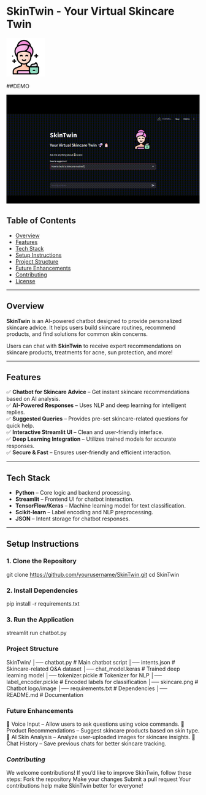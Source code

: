 # **SkinTwin - Your Virtual Skincare Twin**  

<img src="image.png" alt="SkinTwin Logo" width="100">

##DEMO

<img src="SkinTwinDemo.gif" width="600">


## **Table of Contents**  
- [Overview](#overview)  
- [Features](#features)  
- [Tech Stack](#tech-stack)  
- [Setup Instructions](#setup-instructions)  
- [Project Structure](#project-structure)  
- [Future Enhancements](#future-enhancements)  
- [Contributing](#contributing)  
- [License](#license)  

---

## **Overview**  
**SkinTwin** is an AI-powered chatbot designed to provide personalized skincare advice. It helps users build skincare routines, recommend products, and find solutions for common skin concerns.  

Users can chat with **SkinTwin** to receive expert recommendations on skincare products, treatments for acne, sun protection, and more!  

---

## **Features**  
✅ **Chatbot for Skincare Advice** – Get instant skincare recommendations based on AI analysis.  
✅ **AI-Powered Responses** – Uses NLP and deep learning for intelligent replies.  
✅ **Suggested Queries** – Provides pre-set skincare-related questions for quick help.  
✅ **Interactive Streamlit UI** – Clean and user-friendly interface.  
✅ **Deep Learning Integration** – Utilizes trained models for accurate responses.  
✅ **Secure & Fast** – Ensures user-friendly and efficient interaction.  

---

## **Tech Stack**  
- **Python** – Core logic and backend processing.  
- **Streamlit** – Frontend UI for chatbot interaction.  
- **TensorFlow/Keras** – Machine learning model for text classification.  
- **Scikit-learn** – Label encoding and NLP preprocessing.  
- **JSON** – Intent storage for chatbot responses.  

---

## **Setup Instructions**  

### **1. Clone the Repository**  
git clone https://github.com/yourusername/SkinTwin.git
cd SkinTwin
### **2. Install Dependencies**
pip install -r requirements.txt
### **3. Run the Application**
streamlit run chatbot.py
### **Project Structure**
SkinTwin/
│── chatbot.py           # Main chatbot script
│── intents.json         # Skincare-related Q&A dataset
│── chat_model.keras     # Trained deep learning model
│── tokenizer.pickle     # Tokenizer for NLP
│── label_encoder.pickle # Encoded labels for classification
│── skincare.png         # Chatbot logo/image
│── requirements.txt     # Dependencies
│── README.md            # Documentation


### **Future Enhancements**
🚀 Voice Input – Allow users to ask questions using voice commands.
🚀 Product Recommendations – Suggest skincare products based on skin type.
🚀 AI Skin Analysis – Analyze user-uploaded images for skincare insights.
🚀 Chat History – Save previous chats for better skincare tracking.

### *Contributing*
We welcome contributions! If you’d like to improve SkinTwin, follow these steps:
Fork the repository
Make your changes
Submit a pull request
Your contributions help make SkinTwin better for everyone!

